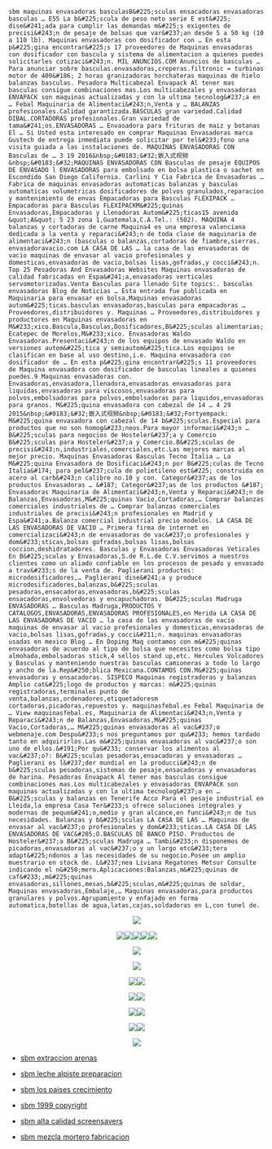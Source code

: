 
```
sbm maquinas envasadoras basculasB&#225;sculas ensacadoras envasadoras basculas … E55 La b&#225;scula de peso neto serie E est&#225; dise&#241;ada para cumplir las demandas m&#225;s exigentes de precisi&#243;n de pesaje de bolsas que var&#237;an desde 5 a 50 kg (10 a 110 lb). Maquinas envasadoras con dosificador con … En esta p&#225;gina encontrar&#225;s 17 proveedores de Maquinas envasadoras con dosificador con bascula y sistema de alimentacion a quienes puedes solicitarles cotizaci&#243;n. MIL ANUNCIOS.COM Anuncios de basculas … Para anunciar sobre basculas.envasadoras,creperas.filtronic = turbinas motor de 400&#186; 2 horas granizadoras horchateras maquinas de hielo balanzas basculas. Pesadora Multicabezal Envapack Al tener mas basculas consigue combinaciones mas.Los multicabezales y envasadoras ENVAPACK son maquinas actualizadas y con la ultima tecnolog&#237;a en … Febal Maquinaria de Alimentaci&#243;n,Venta y … BALANZAS profesionales.Calidad garantizada.BASCULAS gran variedad.Calidad DIBAL.CORTADORAS profesionales.Gran variedad de tama&#241;os.ENVASADORAS … Envasadora para frituras de maiz y botanas El … Si Usted esta interesado en comprar Maquinas Envasadoras marca Gustech de entrega inmediata puede solicitar por tel&#233;fono una visita guiada a las instalaciones de. MAQUINAS ENVASADORAS CON Basculas de … 3 19 2016&nbsp;&#0183;&#32;嵌入式视频&nbsp;&#0183;&#32;MAQUINAS ENVASADORAS CON Basculas de pesaje EQUIPOS DE ENVASADO l ENVASADORAS para embolsado en bolsa plastica o sachet en Escondido San Diego California. Carlini Y Cia Fabrica de Envasadoras … Fabrica de maquinas envasadoras automaticas balanzas y basculas automaticas volumetricas dosificadores de polvos granulados,reparacion y mantenimiento de envas Empacadoras para Basculas FLEXIPACK … Empacadoras para Basculas FLEXIPACKM&#225;quinas Envasadoras,Empacadoras y Llenadoras Autom&#225;ticas15 avenida &quot;A&quot; 5 23 zona 1,Guatemala,C.A.Tel.: (502). MAQUINA 4 balanzas y cortadoras de carne Maquina4 es una empresa valenciana dedicada a la venta y reparaci&#243;n de toda clase de maquinaria de alimentaci&#243;n (basculas o balanzas,cortadoras de fiambre,sierras. envasadoravacio.com LA CASA DE LAS … la casa de las envasadoras de vacio maquinas de envasar al vacio profesionales y domesticas,envasadoras de vacio,bolsas lisas,gofradas,y cocci&#243;n. Top 25 Pesadoras And Envasadoras Websites Maquinas envasadoras de calidad fabricadas en Espa&#241;a,envasadoras verticales servomotorizadas.Venta Basculas para llenado Site topics:. basculas envasadoras Blog de Noticias … Esta entrada fue publicada en Maquinaria para envasar en bolsa,Maquinas envasadoras autom&#225;ticas.basculas envasadoras,basculas para empacadoras … Proveedores,distribuidores y. Maquinas … Proveedores,distribuidores y productores en Maquinas envasadoras en M&#233;xico.Bascula,Basculas,Dosificadores,B&#225;sculas alimentarias; Ecatepec de Morelos,M&#233;xico. Envasadoras Waldo Envasadoras.Presentaci&#243;n de los equipos de envasado Waldo en versiones autom&#225;tica y semiautom&#225;tica.Los equipos se clasifican en base al uso destino,i.e. Maquina envasadora con dosificador de … En esta p&#225;gina encontrar&#225;s 11 proveedores de Maquina envasadora con dosificador de basculas lineales a quienes puedes.9 Maquinas envasadoras con. Envasadoras,envasadora,llenadora,envasadoras envasadoras para liquidas,envasadoras para viscosos,envasadoras para polvos,embolsadoras para polvos,embolsadoras para liquidos,envasadoras para granos. M&#225;quina envasadora con cabezal de 14 … 4 29 2015&nbsp;&#0183;&#32;嵌入式视频&nbsp;&#0183;&#32;Fortyempack: M&#225;quina envasadora con cabezal de 14 b&#225;sculas.Especial para productos que no son homog&#233;neos.Para mayor informaci&#243;n … B&#225;sculas para negocios de Hosteler&#237;a y Comercio B&#225;sculas para Hosteler&#237;a y Comercio.B&#225;sculas de precisi&#243;n,industriales,comerciales,etc.Las mejores marcas al mejor precio. Maquinas Envasadoras Basculas Tecno Italia … La M&#225;quina Envasadora de Dosificaci&#243;n por B&#225;culas de Tecno Italia&#174; para pel&#237;cula de polietileno est&#225; construida en acero al carb&#243;n calibre no.10 y con. Categor&#237;as de los productos Envasadoras … &#187; Categor&#237;as de los productos &#187; Envasadoras Maquinaria de Alimentaci&#243;n,Venta y Reparaci&#243;n de Balanzas,Envasadoras,M&#225;quinas Vacio,Cortadoras,… Comprar balanzas comerciales industriales de … Comprar balanzas comerciales industriales de precisi&#243;n profesionales en Madrid y Espa&#241;a.Balanza comercial industrial precio modelos. LA CASA DE LAS ENVASADORAS DE VACIO … Primera firma de internet en comercializaci&#243;n de envasadoras de vac&#237;o profesionales y dom&#233;sticas,bolsas gofradas,bolsas lisas,bolsas coccion,deshidratadores. Basculas y Envasadoras Envasadoras Veticales En B&#225;sculas y Envasadoras,S.de R.L.de C.V.servimos a nuestros clientes como un aliado confiable en los procesos de pesado y envasado a trav&#233;s de la venta de. Paglierani productos: microdosificadores,… Paglierani dise&#241;a y produce microdosificadores,balanzas,b&#225;sculas pesadoras,ensacadoras,envasadoras,b&#225;sculas ensacadoras,envolvedoras y encapuchadoras. B&#225;sculas Madruga ENVASADORAS … Basculas Madruga,PRODUCTOS Y CATALOGOS,ENVASADORAS,ENVASADORAS PROFESIONALES,en Merida LA CASA DE LAS ENVASADORAS DE VACIO … la casa de las envasadoras de vacio maquinas de envasar al vacio profesionales y domesticas,envasadoras de vacio,bolsas lisas,gofradas,y cocci&#211;n. maquinas envasadoras usadas en mexico Blog … En Doping Maq contamos con m&#225;quinas envasadoras de acuerdo al tipo de bolsa que necesites como bolsa tipo almohada,embolsadoras stick,4 sellos stand up,etc. Hercules Volcadores y Basculas y manteniendo nuestras basculas camioneras a todo lo largo y ancho de la.Rep&#250;blica Mexicana.CONTAMOS CON.M&#225;quinas envasadoras y ensacadoras. SISPECO Maquinas registradoras y balanzas Amplio cat&#225;logo de productos y marcas: m&#225;quinas registradoras,terminales punto de venta,balanzas,ordenadores,etiquetadoresm cortadoras,picadoras,repuestos y. maquinasfebal.es Febal Maquinaria de … View maquinasfebal.es, Maquinaria de Alimentaci&#243;n,Venta y Reparaci&#243;n de Balanzas,Envasadoras,M&#225;quinas Vacio,Cortadoras,… M&#225;quinas envasadoras al vac&#237;o webmenaje.com Despu&#233;s nos preguntamos por qu&#233; hemos tardado tanto en adquirirlos.Las m&#225;quinas envasadoras al vac&#237;o son uno de ellos.&#191;Por qu&#233; conservar los alimentos al vac&#237;o?: B&#225;sculas pesadoras,ensacadoras y envasadoras … Paglierani es l&#237;der mundial en la producci&#243;n de b&#225;sculas pesadoras,sistemas de pesaje,ensacadoras y envasadoras de harina. Pesadoras Envapack Al tener mas basculas consigue combinaciones mas.Los multicabezales y envasadoras ENVAPACK son maquinas actualizadas y con la ultima tecnolog&#237;a en … B&#225;sculas y balanzas en Tenerife Acco Para el pesaje industrial en Lleida,la empresa Casa Ter&#233;s ofrece soluciones integrales y modernas de peque&#241;o,medio y gran alcance,en funci&#243;n de tus necesidades. Balanzas y b&#225;sculas LA CASA DE LAS … Maquinas de envasar al vac&#237;o profesionales y dom&#233;sticas.LA CASA DE LAS ENVASADORAS DE VAC&#205;O.BASCULAS DE BANCO PISO. Productos de Hosteler&#237;a B&#225;sculas Madruga … Tambi&#233;n disponemos de picadoras,envasadoras al vac&#237;o y un largo etc&#233;tera adapt&#225;ndonos a las necesidades de su negocio.Posee un amplio muestrario en stock de. L&#237;nea Liviana Regatones Metsur Consulte indicando el n&#250;mero.Aplicaciones:Balanzas,m&#225;quinas de caf&#233;,m&#225;quinas envasadoras,sillones,mesas,b&#225;sculas,m&#225;quinas de soldar, Maquinas envasadoras,Embalaje,… Maquinas envasadoras,para productos granulares y polvos.Agrupamiento y enfajado en forma automatica,botellas de agua,latas,cajas,soldadoras en L,con tunel de. 
```

<div align="center">

<a href="https://es-crusher.shibang-china.com/github&k=sbm+maquinas+envasadoras+basculas"><img src="https://static.shibang-china.com/es/crusher/logo.jpg"></a>

<a href="https://es-crusher.shibang-china.com/github&k=sbm+maquinas+envasadoras+basculas"><img src="https://static.shibang-china.com/es/crusher/index.jpg"></a><a href="https://es-crusher.shibang-china.com/material.htmlgithub&k=sbm+maquinas+envasadoras+basculas"><img src="https://static.shibang-china.com/es/crusher/material.jpg"></a><a href="https://es-crusher.shibang-china.com/application.htmlgithub&k=sbm+maquinas+envasadoras+basculas"><img src="https://static.shibang-china.com/es/crusher/application.jpg"></a><a href="https://es-crusher.shibang-china.com/aboutus.htmlgithub&k=sbm+maquinas+envasadoras+basculas"><img src="https://static.shibang-china.com/es/crusher/aboutus.jpg"></a><a href="https://es-crusher.shibang-china.com/contact.htmlgithub&k=sbm+maquinas+envasadoras+basculas"><img src="https://static.shibang-china.com/es/crusher/contact.jpg"></a>

<a href="https://es-crusher.shibang-china.com/github&k=sbm+maquinas+envasadoras+basculas"><img src="https://static.shibang-china.com/es/crusher/banner.jpg"></a>

<a href="https://swt.shibang-china.com/github&k=sbm+maquinas+envasadoras+basculas"><img src="https://static.shibang-china.com/es/crusher/text.jpg"></a>

<a href="https://swt.shibang-china.com/github&k=sbm+maquinas+envasadoras+basculas"><img src="https://static.shibang-china.com/es/crusher/chat.jpg"></a><a href="https://es-crusher.shibang-china.com/contact.htmlgithub&k=sbm+maquinas+envasadoras+basculas"><img src="https://static.shibang-china.com/es/crusher/message.jpg"></a>

<a href="https://es-crusher.shibang-china.com/products/pe.htmlgithub&k=sbm+maquinas+envasadoras+basculas"><img src="https://static.shibang-china.com/es/crusher/pe.jpg"></a><a href="https://es-crusher.shibang-china.com/products/pf.htmlgithub&k=sbm+maquinas+envasadoras+basculas"><img src="https://static.shibang-china.com/es/crusher/pf.jpg"></a>

<a href="https://es-crusher.shibang-china.com/products/hpt.htmlgithub&k=sbm+maquinas+envasadoras+basculas"><img src="https://static.shibang-china.com/es/crusher/hpt.jpg"></a><a href="https://es-crusher.shibang-china.com/products/vsi.htmlgithub&k=sbm+maquinas+envasadoras+basculas"><img src="https://static.shibang-china.com/es/crusher/vsi.jpg"></a>

<a href="https://es-crusher.shibang-china.com/products/klv.htmlgithub&k=sbm+maquinas+envasadoras+basculas"><img src="https://static.shibang-china.com/es/crusher/klv.jpg"></a><a href="https://es-crusher.shibang-china.com/products/portable.htmlgithub&k=sbm+maquinas+envasadoras+basculas"><img src="https://static.shibang-china.com/es/crusher/portable.jpg"></a>

<a href="https://swt.shibang-china.com/github&k=sbm+maquinas+envasadoras+basculas"><img src="https://static.shibang-china.com/es/crusher/case.jpg"></a>

</div>


* [sbm extraccion arenas](sbm%20extraccion%20arenas.md)

* [sbm leche alpiste preparacion](sbm%20leche%20alpiste%20preparacion.md)

* [sbm los paises crecimiento](sbm%20los%20paises%20crecimiento.md)

* [sbm  1999 copyright](sbm%20%201999%20copyright.md)

* [sbm alta calidad screensavers](sbm%20alta%20calidad%20screensavers.md)

* [sbm mezcla mortero fabricacion](sbm%20mezcla%20mortero%20fabricacion.md)